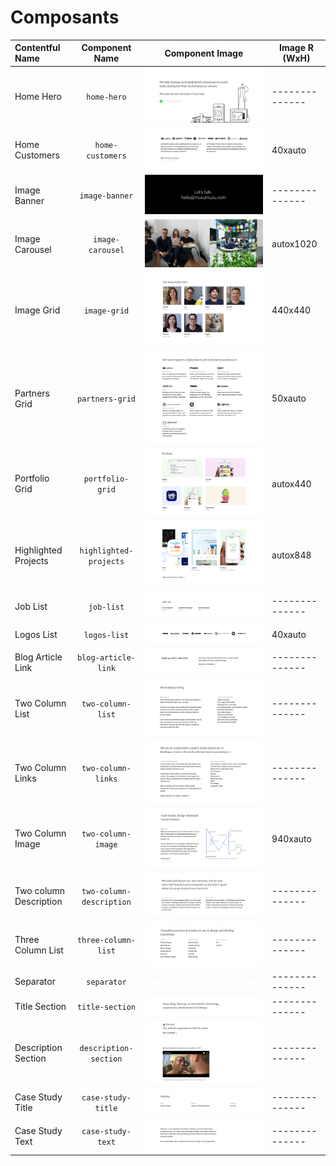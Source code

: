 # Composants

| Contentful Name         | Component Name                | Component Image                                             | Image R (WxH)|
|:----------------------- |:-----------------------------:|:-----------------------------------------------------------:|--------------|
| Home Hero               | `home-hero`                   | ![home-hero](images/home-hero.png)                          |--------------|
| Home Customers          | `home-customers`              | ![home-customers](images/home-customers.png)                | 40xauto      |
| Image Banner            | `image-banner`                | ![image-banner](images/image-banner.png)                    |--------------|
| Image Carousel          | `image-carousel`              | ![image-carousel](images/image-carousel.png)                | autox1020    |
| Image Grid              | `image-grid`                  | ![image-grid](images/image-grid.png)                        | 440x440      |
| Partners Grid           | `partners-grid`               | ![partners-grid](images/partners-grid.png)                  | 50xauto      |
| Portfolio Grid          | `portfolio-grid`              | ![portfolio-grid](images/portfolio-grid.png)                | autox440     |
| Highlighted Projects    | `highlighted-projects`        | ![highlighted-projects](images/highlighted-projects.png)    | autox848     |
| Job List                | `job-list`                    | ![job-list](images/job-list.png)                            |--------------|
| Logos List              | `logos-list`                  | ![logos-list](images/logos-list.png)                        | 40xauto      |
| Blog Article Link       | `blog-article-link`           | ![blog-article-link](images/blog-article-link.png)          |--------------|
| Two Column List         | `two-column-list`             | ![two-column-list](images/two-column-list.png)              |--------------|
| Two Column Links        | `two-column-links`            | ![two-column-links](images/two-column-links.png)            |--------------|
| Two Column Image        | `two-column-image`            | ![two-column-image](images/two-column-image.png)            | 940xauto     |
| Two column Description  | `two-column-description`      | ![two-column-description](images/two-column-description.png)|--------------|
| Three Column List       | `three-column-list`           | ![three-column-list](images/three-column-list.png)          |--------------|
| Separator               | `separator`                   | ![separator](images/separator.png)                          |--------------|
| Title Section           | `title-section`               | ![title-section](images/title-section.png)                  |--------------|
| Description Section     | `description-section`         | ![description-section](images/description-section.png)      |--------------|
| Case Study Title        | `case-study-title`            | ![case-study-title](images/case-study-title.png)            |--------------|
| Case Study Text         | `case-study-text`             | ![case-study-text](images/case-study-text.png)              |--------------|
